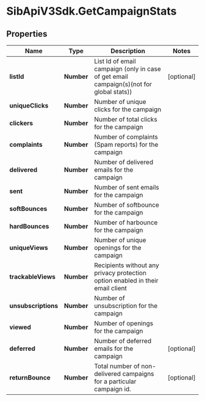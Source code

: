 # SibApiV3Sdk.GetCampaignStats

## Properties
Name | Type | Description | Notes
------------ | ------------- | ------------- | -------------
**listId** | **Number** | List Id of email campaign (only in case of get email campaign(s)(not for global stats)) | [optional] 
**uniqueClicks** | **Number** | Number of unique clicks for the campaign | 
**clickers** | **Number** | Number of total clicks for the campaign | 
**complaints** | **Number** | Number of complaints (Spam reports) for the campaign | 
**delivered** | **Number** | Number of delivered emails for the campaign | 
**sent** | **Number** | Number of sent emails for the campaign | 
**softBounces** | **Number** | Number of softbounce for the campaign | 
**hardBounces** | **Number** | Number of harbounce for the campaign | 
**uniqueViews** | **Number** | Number of unique openings for the campaign | 
**trackableViews** | **Number** | Recipients without any privacy protection option enabled in their email client | 
**unsubscriptions** | **Number** | Number of unsubscription for the campaign | 
**viewed** | **Number** | Number of openings for the campaign | 
**deferred** | **Number** | Number of deferred emails for the campaign | [optional] 
**returnBounce** | **Number** | Total number of non-delivered campaigns for a particular campaign id. | [optional] 


